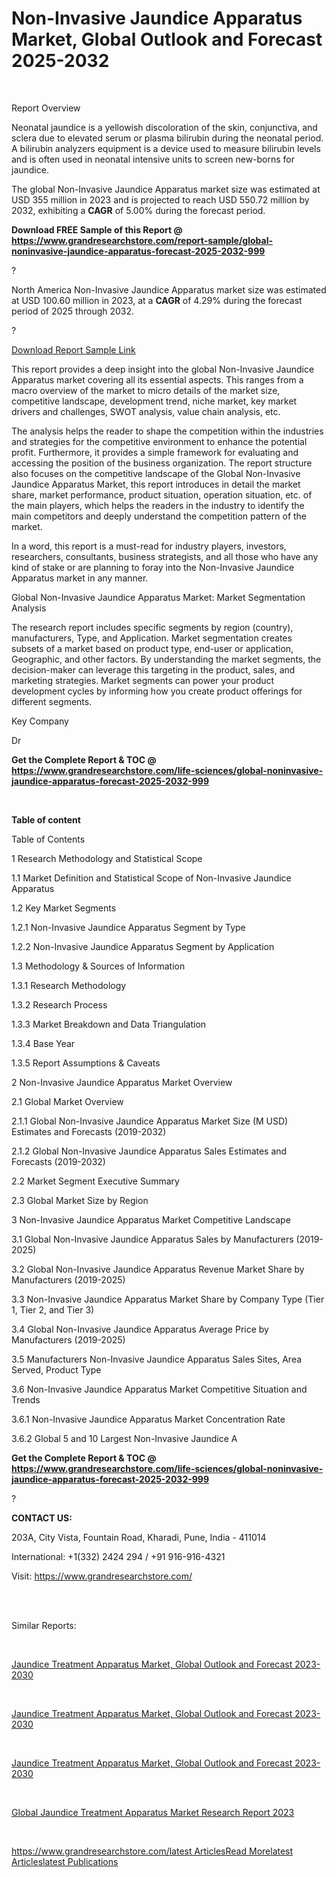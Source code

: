 <h1>Non-Invasive Jaundice Apparatus Market, Global Outlook and Forecast 2025-2032</h1><br/><p>Report Overview</p>
 
 
 
 <p>Neonatal jaundice is a yellowish discoloration of the skin, conjunctiva, and sclera due to elevated serum or plasma bilirubin during the neonatal period. A bilirubin analyzers equipment is a device used to measure bilirubin levels and is often used in neonatal intensive units to screen new-borns for jaundice.</p>
 
 
 
 <p>The global Non-Invasive Jaundice Apparatus market size was estimated at USD 355 million in 2023 and is projected to reach USD 550.72 million by 2032, exhibiting a <strong>CAGR</strong> of 5.00% during the forecast period.</p>
 
 
 
 <div><b>Download FREE Sample of this Report @ <a href="https://www.grandresearchstore.com/report-sample/global-noninvasive-jaundice-apparatus-forecast-2025-2032-999">https://www.grandresearchstore.com/report-sample/global-noninvasive-jaundice-apparatus-forecast-2025-2032-999</a></b></div>
 
 
 
 <p>? </p>
 
 
 
 <p>North America Non-Invasive Jaundice Apparatus market size was estimated at USD 100.60 million in 2023, at a <strong>CAGR</strong> of 4.29% during the forecast period of 2025 through 2032.</p>
 
 
 
 <p>? </p>
 
 
 
 <p><a href="https://www.grandresearchstore.com/mr-admin/report-sample/global-noninvasive-jaundice-apparatus-forecast-2025-2032-999">Download Report Sample Link</a></p>
 
 
 
 <p>This report provides a deep insight into the global Non-Invasive Jaundice Apparatus market covering all its essential aspects. This ranges from a macro overview of the market to micro details of the market size, competitive landscape, development trend, niche market, key market drivers and challenges, SWOT analysis, value chain analysis, etc.</p>
 
 
 
 <p>The analysis helps the reader to shape the competition within the industries and strategies for the competitive environment to enhance the potential profit. Furthermore, it provides a simple framework for evaluating and accessing the position of the business organization. The report structure also focuses on the competitive landscape of the Global Non-Invasive Jaundice Apparatus Market, this report introduces in detail the market share, market performance, product situation, operation situation, etc. of the main players, which helps the readers in the industry to identify the main competitors and deeply understand the competition pattern of the market.</p>
 
 
 
 <p>In a word, this report is a must-read for industry players, investors, researchers, consultants, business strategists, and all those who have any kind of stake or are planning to foray into the Non-Invasive Jaundice Apparatus market in any manner.</p>
 
 
 
 <p>Global Non-Invasive Jaundice Apparatus Market: Market Segmentation Analysis</p>
 
 
 
 <p>The research report includes specific segments by region (country), manufacturers, Type, and Application. Market segmentation creates subsets of a market based on product type, end-user or application, Geographic, and other factors. By understanding the market segments, the decision-maker can leverage this targeting in the product, sales, and marketing strategies. Market segments can power your product development cycles by informing how you create product offerings for different segments.</p>
 
 
 
 <p>Key Company</p>
 
 
 
 <p>Dr</p>
 
 
 
 <div><b>Get the Complete Report & TOC @ <a href="https://www.grandresearchstore.com/life-sciences/global-noninvasive-jaundice-apparatus-forecast-2025-2032-999">https://www.grandresearchstore.com/life-sciences/global-noninvasive-jaundice-apparatus-forecast-2025-2032-999</a></b></div>
 
 
 
 <p><br />
 
 <b>Table of content</b></p>
 
 
 
 <p>Table of Contents<br />
 
 1 Research Methodology and Statistical Scope<br />
 
 1.1 Market Definition and Statistical Scope of Non-Invasive Jaundice Apparatus<br />
 
 1.2 Key Market Segments<br />
 
 1.2.1 Non-Invasive Jaundice Apparatus Segment by Type<br />
 
 1.2.2 Non-Invasive Jaundice Apparatus Segment by Application<br />
 
 1.3 Methodology & Sources of Information<br />
 
 1.3.1 Research Methodology<br />
 
 1.3.2 Research Process<br />
 
 1.3.3 Market Breakdown and Data Triangulation<br />
 
 1.3.4 Base Year<br />
 
 1.3.5 Report Assumptions & Caveats<br />
 
 2 Non-Invasive Jaundice Apparatus Market Overview<br />
 
 2.1 Global Market Overview<br />
 
 2.1.1 Global Non-Invasive Jaundice Apparatus Market Size (M USD) Estimates and Forecasts (2019-2032)<br />
 
 2.1.2 Global Non-Invasive Jaundice Apparatus Sales Estimates and Forecasts (2019-2032)<br />
 
 2.2 Market Segment Executive Summary<br />
 
 2.3 Global Market Size by Region<br />
 
 3 Non-Invasive Jaundice Apparatus Market Competitive Landscape<br />
 
 3.1 Global Non-Invasive Jaundice Apparatus Sales by Manufacturers (2019-2025)<br />
 
 3.2 Global Non-Invasive Jaundice Apparatus Revenue Market Share by Manufacturers (2019-2025)<br />
 
 3.3 Non-Invasive Jaundice Apparatus Market Share by Company Type (Tier 1, Tier 2, and Tier 3)<br />
 
 3.4 Global Non-Invasive Jaundice Apparatus Average Price by Manufacturers (2019-2025)<br />
 
 3.5 Manufacturers Non-Invasive Jaundice Apparatus Sales Sites, Area Served, Product Type<br />
 
 3.6 Non-Invasive Jaundice Apparatus Market Competitive Situation and Trends<br />
 
 3.6.1 Non-Invasive Jaundice Apparatus Market Concentration Rate<br />
 
 3.6.2 Global 5 and 10 Largest Non-Invasive Jaundice A</p>
 
 
 
 <div><b>Get the Complete Report & TOC @ <a href="https://www.grandresearchstore.com/life-sciences/global-noninvasive-jaundice-apparatus-forecast-2025-2032-999">https://www.grandresearchstore.com/life-sciences/global-noninvasive-jaundice-apparatus-forecast-2025-2032-999</a></b></div>
 
 
 
 <p>? </p>
 
 
 
 <p><b>CONTACT US:</b><br />
 
 203A, City Vista, Fountain Road, Kharadi, Pune, India - 411014<br />
 
 International: +1(332) 2424 294 / +91 916-916-4321<br />
 
 Visit: <a href="https://www.grandresearchstore.com/">https://www.grandresearchstore.com/</a><br />
 
 <br />
 
 <br />
 
 Similar Reports:<br />
 
 <br />
 
 <a href="https://www.grandresearchstore.com/life-sciences/global-jaundice-treatment-apparatus-forecast-2023-2030-339">Jaundice Treatment Apparatus Market, Global Outlook and Forecast 2023-2030</a><br />
 
 <br />
 
 <a href="https://www.grandresearchstore.com/life-sciences/global-jaundice-treatment-apparatus-forecast-2023-2030-707">Jaundice Treatment Apparatus Market, Global Outlook and Forecast 2023-2030</a><br />
 
 <br />
 
 <a href="https://www.grandresearchstore.com/life-sciences/global-jaundice-treatment-apparatus-forecast-2023-2030-907">Jaundice Treatment Apparatus Market, Global Outlook and Forecast 2023-2030</a><br />
 
 <br />
 
 <a href="https://www.grandresearchstore.com/life-sciences/global-jaundice-treatment-apparatus-2023-775">Global Jaundice Treatment Apparatus Market Research Report 2023</a><br />
 
 <br />
 
 <a href="https://gyeongbokgung.com">https://www.grandresearchstore.com/</a><a href="https://hallyeomaritime.com">latest Articles</a><a href="https://jingwansa.com">Read More</a><a href="https://nguoiviet.jp/">latest Articles</a><a href="https://www.intelmarketresearch.com/">latest Publications</a></p>